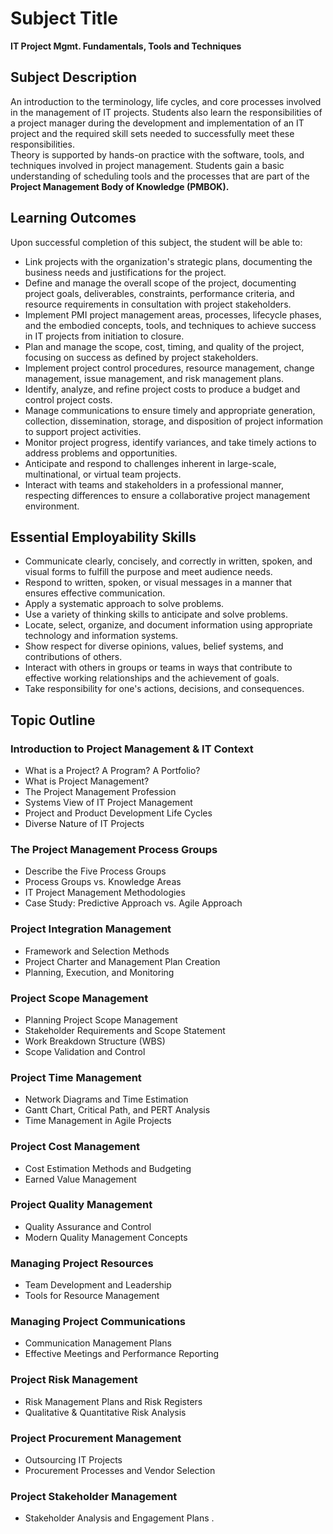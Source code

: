 # Subject Title
**IT Project Mgmt. Fundamentals, Tools and Techniques**

## Subject Description
An introduction to the terminology, life cycles, and core processes involved in the management of IT projects. Students also learn the responsibilities of a project manager during the development and implementation of an IT project and the required skill sets needed to successfully meet these responsibilities.  
Theory is supported by hands-on practice with the software, tools, and techniques involved in project management. Students gain a basic understanding of scheduling tools and the processes that are part of the **Project Management Body of Knowledge (PMBOK).**

## Learning Outcomes
Upon successful completion of this subject, the student will be able to:

- Link projects with the organization's strategic plans, documenting the business needs and justifications for the project.  
- Define and manage the overall scope of the project, documenting project goals, deliverables, constraints, performance criteria, and resource requirements in consultation with project stakeholders.  
- Implement PMI project management areas, processes, lifecycle phases, and the embodied concepts, tools, and techniques to achieve success in IT projects from initiation to closure.  
- Plan and manage the scope, cost, timing, and quality of the project, focusing on success as defined by project stakeholders.  
- Implement project control procedures, resource management, change management, issue management, and risk management plans.  
- Identify, analyze, and refine project costs to produce a budget and control project costs.  
- Manage communications to ensure timely and appropriate generation, collection, dissemination, storage, and disposition of project information to support project activities.  
- Monitor project progress, identify variances, and take timely actions to address problems and opportunities.  
- Anticipate and respond to challenges inherent in large-scale, multinational, or virtual team projects.  
- Interact with teams and stakeholders in a professional manner, respecting differences to ensure a collaborative project management environment.

## Essential Employability Skills

- Communicate clearly, concisely, and correctly in written, spoken, and visual forms to fulfill the purpose and meet audience needs.  
- Respond to written, spoken, or visual messages in a manner that ensures effective communication.  
- Apply a systematic approach to solve problems.  
- Use a variety of thinking skills to anticipate and solve problems.  
- Locate, select, organize, and document information using appropriate technology and information systems.  
- Show respect for diverse opinions, values, belief systems, and contributions of others.  
- Interact with others in groups or teams in ways that contribute to effective working relationships and the achievement of goals.  
- Take responsibility for one's actions, decisions, and consequences.  


## Topic Outline

### Introduction to Project Management & IT Context
- What is a Project? A Program? A Portfolio?  
- What is Project Management?  
- The Project Management Profession  
- Systems View of IT Project Management  
- Project and Product Development Life Cycles  
- Diverse Nature of IT Projects  

### The Project Management Process Groups
- Describe the Five Process Groups  
- Process Groups vs. Knowledge Areas  
- IT Project Management Methodologies  
- Case Study: Predictive Approach vs. Agile Approach  

### Project Integration Management
- Framework and Selection Methods  
- Project Charter and Management Plan Creation  
- Planning, Execution, and Monitoring  

### Project Scope Management
- Planning Project Scope Management  
- Stakeholder Requirements and Scope Statement  
- Work Breakdown Structure (WBS)  
- Scope Validation and Control  

### Project Time Management
- Network Diagrams and Time Estimation  
- Gantt Chart, Critical Path, and PERT Analysis  
- Time Management in Agile Projects  

### Project Cost Management
- Cost Estimation Methods and Budgeting  
- Earned Value Management  

### Project Quality Management
- Quality Assurance and Control  
- Modern Quality Management Concepts  

### Managing Project Resources
- Team Development and Leadership  
- Tools for Resource Management  

### Managing Project Communications
- Communication Management Plans  
- Effective Meetings and Performance Reporting  

### Project Risk Management
- Risk Management Plans and Risk Registers  
- Qualitative & Quantitative Risk Analysis  

### Project Procurement Management
- Outsourcing IT Projects  
- Procurement Processes and Vendor Selection  

### Project Stakeholder Management
- Stakeholder Analysis and Engagement Plans .
